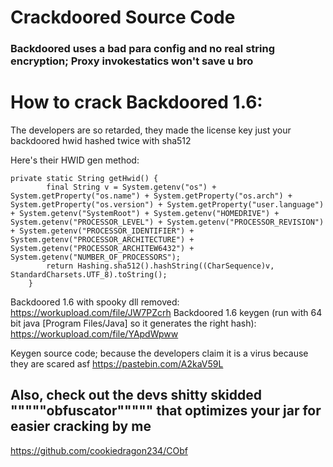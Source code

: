 # Crackdoored Source Code
### Backdoored uses a bad para config and no real string encryption; Proxy invokestatics won't save u bro

# How to crack Backdoored 1.6:
 
The developers are so retarded, they made the license key just your backdoored hwid hashed twice with sha512

Here's their HWID gen method:
 
```
private static String getHwid() {
        final String v = System.getenv("os") + System.getProperty("os.name") + System.getProperty("os.arch") + System.getProperty("os.version") + System.getProperty("user.language") + System.getenv("SystemRoot") + System.getenv("HOMEDRIVE") + System.getenv("PROCESSOR_LEVEL") + System.getenv("PROCESSOR_REVISION") + System.getenv("PROCESSOR_IDENTIFIER") + System.getenv("PROCESSOR_ARCHITECTURE") + System.getenv("PROCESSOR_ARCHITEW6432") + System.getenv("NUMBER_OF_PROCESSORS");
        return Hashing.sha512().hashString((CharSequence)v, StandardCharsets.UTF_8).toString();
    }
```
 
Backdoored 1.6 with spooky dll removed: https://workupload.com/file/JW7PZcrh
Backdoored 1.6 keygen (run with 64 bit java [Program Files/Java] so it generates the right hash): https://workupload.com/file/YApdWpww

Keygen source code; because the developers claim it is a virus because they are scared asf https://pastebin.com/A2kaV59L 

## Also, check out the devs shitty skidded """""obfuscator""""" that optimizes your jar for easier cracking by me
https://github.com/cookiedragon234/CObf
